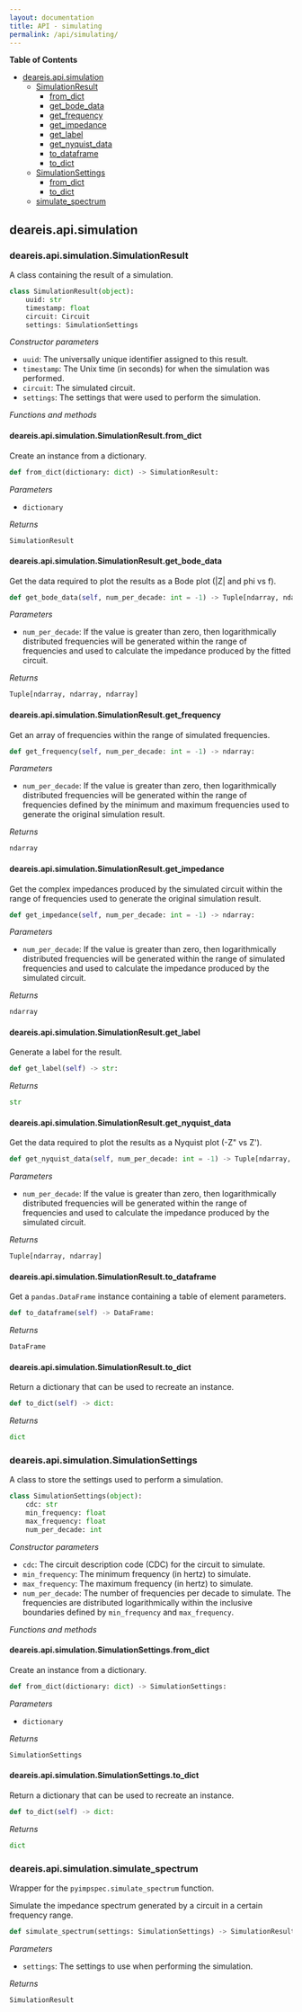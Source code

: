 ```yaml
---
layout: documentation
title: API - simulating
permalink: /api/simulating/
---
```



**Table of Contents**

- [deareis.api.simulation](#deareisapisimulation)
	- [SimulationResult](#deareisapisimulationsimulationresult)
		- [from_dict](#deareisapisimulationsimulationresultfrom_dict)
		- [get_bode_data](#deareisapisimulationsimulationresultget_bode_data)
		- [get_frequency](#deareisapisimulationsimulationresultget_frequency)
		- [get_impedance](#deareisapisimulationsimulationresultget_impedance)
		- [get_label](#deareisapisimulationsimulationresultget_label)
		- [get_nyquist_data](#deareisapisimulationsimulationresultget_nyquist_data)
		- [to_dataframe](#deareisapisimulationsimulationresultto_dataframe)
		- [to_dict](#deareisapisimulationsimulationresultto_dict)
	- [SimulationSettings](#deareisapisimulationsimulationsettings)
		- [from_dict](#deareisapisimulationsimulationsettingsfrom_dict)
		- [to_dict](#deareisapisimulationsimulationsettingsto_dict)
	- [simulate_spectrum](#deareisapisimulationsimulate_spectrum)



## **deareis.api.simulation**

### **deareis.api.simulation.SimulationResult**

A class containing the result of a simulation.

```python
class SimulationResult(object):
	uuid: str
	timestamp: float
	circuit: Circuit
	settings: SimulationSettings
```

_Constructor parameters_

- `uuid`: The universally unique identifier assigned to this result.
- `timestamp`: The Unix time (in seconds) for when the simulation was performed.
- `circuit`: The simulated circuit.
- `settings`: The settings that were used to perform the simulation.


_Functions and methods_

#### **deareis.api.simulation.SimulationResult.from_dict**

Create an instance from a dictionary.

```python
def from_dict(dictionary: dict) -> SimulationResult:
```


_Parameters_

- `dictionary`


_Returns_
```python
SimulationResult
```

#### **deareis.api.simulation.SimulationResult.get_bode_data**

Get the data required to plot the results as a Bode plot (\|Z\| and phi vs f).

```python
def get_bode_data(self, num_per_decade: int = -1) -> Tuple[ndarray, ndarray, ndarray]:
```


_Parameters_

- `num_per_decade`: If the value is greater than zero, then logarithmically distributed frequencies will be generated within the range of frequencies and used to calculate the impedance produced by the fitted circuit.


_Returns_
```python
Tuple[ndarray, ndarray, ndarray]
```

#### **deareis.api.simulation.SimulationResult.get_frequency**

Get an array of frequencies within the range of simulated frequencies.

```python
def get_frequency(self, num_per_decade: int = -1) -> ndarray:
```


_Parameters_

- `num_per_decade`: If the value is greater than zero, then logarithmically distributed frequencies will be generated within the range of frequencies defined by the minimum and maximum frequencies used to generate the original simulation result.


_Returns_
```python
ndarray
```

#### **deareis.api.simulation.SimulationResult.get_impedance**

Get the complex impedances produced by the simulated circuit within the range of frequencies used to generate the original simulation result.

```python
def get_impedance(self, num_per_decade: int = -1) -> ndarray:
```


_Parameters_

- `num_per_decade`: If the value is greater than zero, then logarithmically distributed frequencies will be generated within the range of simulated frequencies and used to calculate the impedance produced by the simulated circuit.


_Returns_
```python
ndarray
```

#### **deareis.api.simulation.SimulationResult.get_label**

Generate a label for the result.

```python
def get_label(self) -> str:
```


_Returns_
```python
str
```

#### **deareis.api.simulation.SimulationResult.get_nyquist_data**

Get the data required to plot the results as a Nyquist plot (-Z" vs Z').

```python
def get_nyquist_data(self, num_per_decade: int = -1) -> Tuple[ndarray, ndarray]:
```


_Parameters_

- `num_per_decade`: If the value is greater than zero, then logarithmically distributed frequencies will be generated within the range of frequencies and used to calculate the impedance produced by the simulated circuit.


_Returns_
```python
Tuple[ndarray, ndarray]
```

#### **deareis.api.simulation.SimulationResult.to_dataframe**

Get a `pandas.DataFrame` instance containing a table of element parameters.

```python
def to_dataframe(self) -> DataFrame:
```


_Returns_
```python
DataFrame
```

#### **deareis.api.simulation.SimulationResult.to_dict**

Return a dictionary that can be used to recreate an instance.

```python
def to_dict(self) -> dict:
```


_Returns_
```python
dict
```




### **deareis.api.simulation.SimulationSettings**

A class to store the settings used to perform a simulation.

```python
class SimulationSettings(object):
	cdc: str
	min_frequency: float
	max_frequency: float
	num_per_decade: int
```

_Constructor parameters_

- `cdc`: The circuit description code (CDC) for the circuit to simulate.
- `min_frequency`: The minimum frequency (in hertz) to simulate.
- `max_frequency`: The maximum frequency (in hertz) to simulate.
- `num_per_decade`: The number of frequencies per decade to simulate.
The frequencies are distributed logarithmically within the inclusive boundaries defined by `min_frequency` and `max_frequency`.


_Functions and methods_

#### **deareis.api.simulation.SimulationSettings.from_dict**

Create an instance from a dictionary.

```python
def from_dict(dictionary: dict) -> SimulationSettings:
```


_Parameters_

- `dictionary`


_Returns_
```python
SimulationSettings
```

#### **deareis.api.simulation.SimulationSettings.to_dict**

Return a dictionary that can be used to recreate an instance.

```python
def to_dict(self) -> dict:
```


_Returns_
```python
dict
```




### **deareis.api.simulation.simulate_spectrum**

Wrapper for the `pyimpspec.simulate_spectrum` function.

Simulate the impedance spectrum generated by a circuit in a certain frequency range.

```python
def simulate_spectrum(settings: SimulationSettings) -> SimulationResult:
```


_Parameters_

- `settings`: The settings to use when performing the simulation.


_Returns_

```python
SimulationResult
```